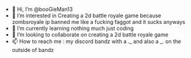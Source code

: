 - 👋 Hi, I’m @booGieMan13
- 👀 I’m interested in Creating a 2d battle royale game because zombsroyale ip banned me like a fucking faggot and it sucks anyways
- 🌱 I’m currently learning nothing much just coding
- 💞️ I’m looking to collaborate on creating a 2d battle royale game
- 📫 How to reach me : my discord bandz with a ._ and also a _. on the outside of bandz

<!---
booGieMan13/booGieMan13 is a ✨ special ✨ repository because its `README.md` (this file) appears on your GitHub profile.
You can click the Preview link to take a look at your changes.
--->
